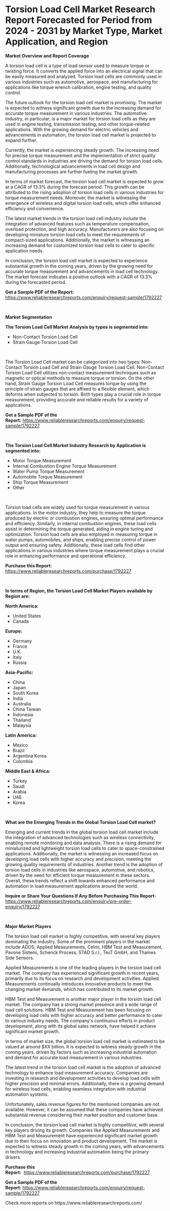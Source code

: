 <p><h1>Torsion Load Cell Market Research Report Forecasted for Period from 2024 -  2031 by Market Type, Market Application, and Region</h1></p><p><strong>Market Overview and Report Coverage</strong></p>
<p><p>A torsion load cell is a type of load sensor used to measure torque or twisting force. It converts the applied force into an electrical signal that can be easily measured and analyzed. Torsion load cells are commonly used in various industries such as automotive, aerospace, and manufacturing for applications like torque wrench calibration, engine testing, and quality control.</p><p>The future outlook for the torsion load cell market is promising. The market is expected to witness significant growth due to the increasing demand for accurate torque measurement in various industries. The automotive industry, in particular, is a major market for torsion load cells as they are used in engine testing, transmission testing, and other torque-related applications. With the growing demand for electric vehicles and advancements in automation, the torsion load cell market is projected to expand further.</p><p>Currently, the market is experiencing steady growth. The increasing need for precise torque measurement and the implementation of strict quality control standards in industries are driving the demand for torsion load cells. Additionally, technological advancements in load cell design and manufacturing processes are further fueling the market growth.</p><p>In terms of market forecast, the torsion load cell market is expected to grow at a CAGR of 13.3% during the forecast period. This growth can be attributed to the rising adoption of torsion load cells in various industries for torque measurement needs. Moreover, the market is witnessing the emergence of wireless and digital torsion load cells, which offer enhanced efficiency and convenience.</p><p>The latest market trends in the torsion load cell industry include the integration of advanced features such as temperature compensation, overload protection, and high accuracy. Manufacturers are also focusing on developing miniature torsion load cells to meet the requirements of compact-sized applications. Additionally, the market is witnessing an increasing demand for customized torsion load cells to cater to specific application needs.</p><p>In conclusion, the torsion load cell market is expected to experience substantial growth in the coming years, driven by the growing need for accurate torque measurement and advancements in load cell technology. The market forecast indicates a positive outlook with a CAGR of 13.3% during the forecasted period.</p></p>
<p><strong>Get a Sample PDF of the Report:</strong> <a href="https://www.reliableresearchreports.com/enquiry/request-sample/1792227">https://www.reliableresearchreports.com/enquiry/request-sample/1792227</a></p>
<p>&nbsp;</p>
<p><strong>Market Segmentation</strong></p>
<p><strong>The Torsion Load Cell Market Analysis by types is segmented into:</strong></p>
<p><ul><li>Non-Contact Torsion Load Cell</li><li>Strain Gauge Torsion Load Cell</li></ul></p>
<p>&nbsp;</p>
<p><p>The Torsion Load Cell market can be categorized into two types: Non-Contact Torsion Load Cell and Strain Gauge Torsion Load Cell. Non-Contact Torsion Load Cell utilizes non-contact measurement techniques such as magnetic or optical methods to measure torque or torsion. On the other hand, Strain Gauge Torsion Load Cell measures torque by using the principle of strain gauges that are affixed to a flexible element, which deforms when subjected to torsion. Both types play a crucial role in torque measurement, providing accurate and reliable results for a variety of applications.</p></p>
<p><strong>Get a Sample PDF of the Report:</strong>&nbsp;<a href="https://www.reliableresearchreports.com/enquiry/request-sample/1792227">https://www.reliableresearchreports.com/enquiry/request-sample/1792227</a></p>
<p>&nbsp;</p>
<p><strong>The Torsion Load Cell Market Industry Research by Application is segmented into:</strong></p>
<p><ul><li>Motor Torque Measurement</li><li>Internal Combustion Engine Torque Measurement</li><li>Water Pump Torque Measurement</li><li>Automobile Torque Measurement</li><li>Ship Torque Measurement</li><li>Other</li></ul></p>
<p>&nbsp;</p>
<p><p>Torsion load cells are widely used for torque measurement in various applications. In the motor industry, they help to measure the torque produced by electric or combustion engines, ensuring optimal performance and efficiency. Similarly, in internal combustion engines, these load cells assist in determining the torque generated, aiding in engine tuning and optimization. Torsion load cells are also employed in measuring torque in water pumps, automobiles, and ships, enabling precise control of power output and ensuring safety. Additionally, these load cells find other applications in various industries where torque measurement plays a crucial role in enhancing performance and operational efficiency.</p></p>
<p><strong>Purchase this Report:</strong>&nbsp; <a href="https://www.reliableresearchreports.com/purchase/1792227">https://www.reliableresearchreports.com/purchase/1792227</a></p>
<p>&nbsp;</p>
<p><strong>In terms of Region, the Torsion Load Cell Market Players available by Region are:</strong></p>
<p>
    <p> <strong> North America: </strong>
        <ul>
            <li>United States</li>
            <li>Canada</li>
        </ul>
        </p> 
    <p> <strong> Europe: </strong>
        <ul>
            <li>Germany</li>
            <li>France</li>
            <li>U.K.</li>
            <li>Italy</li>
            <li>Russia</li>
        </ul>
        </p> 
    <p> <strong> Asia-Pacific: </strong>
        <ul>
            <li>China</li>
            <li>Japan</li>
            <li>South Korea</li>
            <li>India</li>
            <li>Australia</li>
            <li>China Taiwan</li>
            <li>Indonesia</li>
            <li>Thailand</li>
            <li>Malaysia</li>
        </ul>
        </p> 
    <p> <strong> Latin America: </strong>
        <ul>
            <li>Mexico</li>
            <li>Brazil</li>
            <li>Argentina Korea</li>
            <li>Colombia</li>
        </ul>
        </p> 
    <p> <strong> Middle East & Africa: </strong>
        <ul>
            <li>Turkey</li>
            <li>Saudi</li>
            <li>Arabia</li>
            <li>UAE</li>
            <li>Korea</li>
        </ul>
    </p>
    </p>
<p>&nbsp;</p>
<p><strong>What are the Emerging Trends in the Global Torsion Load Cell market?</strong></p>
<p><p>Emerging and current trends in the global torsion load cell market include the integration of advanced technologies such as wireless connectivity, enabling remote monitoring and data analysis. There is a rising demand for miniaturized and lightweight torsion load cells to cater to space-constrained applications. Additionally, the market is witnessing an increased focus on developing load cells with higher accuracy and precision, meeting the growing quality requirements of industries. Another trend is the adoption of torsion load cells in industries like aerospace, automotive, and robotics, driven by the need for efficient torque measurement in these sectors. Overall, these trends reflect a shift towards enhanced performance and automation in load measurement applications around the world.</p></p>
<p><strong>Inquire or Share Your Questions If Any Before Purchasing This Report</strong>- <a href="https://www.reliableresearchreports.com/enquiry/pre-order-enquiry/1792227">https://www.reliableresearchreports.com/enquiry/pre-order-enquiry/1792227</a></p>
<p>&nbsp;</p>
<p><strong>Major Market Players</strong></p>
<p><p>The torsion load cell market is highly competitive, with several key players dominating the industry. Some of the prominent players in the market include ADOS, Applied Measurements, Celmi, HBM Test and Measurement, Pavone Sistemi, Schenck Process, STAD S.r.l., TesT GmbH, and Thames Side Sensors.</p><p>Applied Measurements is one of the leading players in the torsion load cell market. The company has experienced significant growth in recent years, primarily due to its focus on research and development activities. Applied Measurements continually introduces innovative products to meet the changing market demands, which has contributed to its market growth.</p><p>HBM Test and Measurement is another major player in the torsion load cell market. The company has a strong market presence and a wide range of load cell solutions. HBM Test and Measurement has been focusing on developing load cells with higher accuracy and better performance to cater to various industry needs. The company's continuous efforts in product development, along with its global sales network, have helped it achieve significant market growth.</p><p>In terms of market size, the global torsion load cell market is estimated to be valued at around $XX billion. It is expected to witness steady growth in the coming years, driven by factors such as increasing industrial automation and demand for accurate load measurement in various industries.</p><p>The latest trend in the torsion load cell market is the adoption of advanced technology to enhance load measurement accuracy. Companies are investing in research and development activities to develop load cells with higher precision and minimal errors. Additionally, there is a growing demand for wireless load cells, enabling seamless integration with industrial automation systems.</p><p>Unfortunately, sales revenue figures for the mentioned companies are not available. However, it can be assumed that these companies have achieved substantial revenue considering their market position and customer base.</p><p>In conclusion, the torsion load cell market is highly competitive, with several key players driving its growth. Companies like Applied Measurements and HBM Test and Measurement have experienced significant market growth due to their focus on innovation and product development. The market is expected to witness steady growth in the coming years, with advancements in technology and increasing industrial automation being the primary drivers.</p></p>
<p><strong>Purchase this Report:</strong>&nbsp;&nbsp;<a href="https://www.reliableresearchreports.com/purchase/1792227">https://www.reliableresearchreports.com/purchase/1792227</a></p>
<p></p>
<p><strong>Get a Sample PDF of the Report:</strong>&nbsp;<a href="https://www.reliableresearchreports.com/enquiry/request-sample/1792227">https://www.reliableresearchreports.com/enquiry/request-sample/1792227</a></p>
<p>Check more reports on https://www.reliableresearchreports.com/</p>